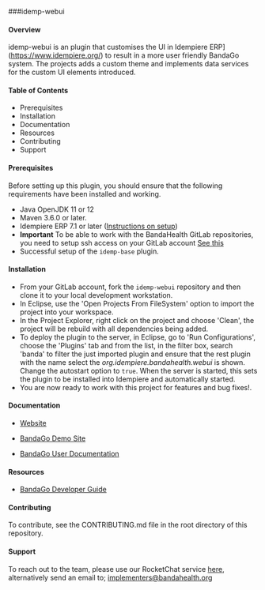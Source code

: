 ###idemp-webui

#### Overview

idemp-webui is an plugin that customises the UI in Idempiere ERP](https://www.idempiere.org/) to result in a more user friendly BandaGo system.
The projects adds a custom theme and implements data services for the custom UI elements introduced.  

#### Table of Contents
* Prerequisites
* Installation
* Documentation
* Resources
* Contributing
* Support

#### Prerequisites
Before setting up this plugin, you should ensure that the following requirements have been installed and working.
* Java OpenJDK 11 or 12 
* Maven 3.6.0 or later.
* Idempiere ERP 7.1 or later ([Instructions on setup](https://wiki.openhmisafrica.org/wiki/bandago/view/Developer%20Guide/Setup%20iDempiere%206.2%20environment/))
* **Important** To be able to work with the BandaHealth GitLab repositories, you need to setup ssh access on your GitLab account [See this](https://docs.gitlab.com/ee/ssh/#options-for-ssh-keys)
* Successful setup of the `idemp-base` plugin.

#### Installation
* From your GitLab account, fork the `idemp-webui` repository and then clone it to your local development workstation.
* In Eclipse, use the 'Open Projects From FileSystem' option to import the project into your workspace.
* In the Project Explorer, right click on the project and choose 'Clean', the project will be rebuild with all dependencies being added.
* To deploy the plugin to the server, in Eclipse, go to 'Run Configurations', choose the 'Plugins' tab and from the list, in the filter box, search 'banda' to filter the just imported plugin and ensure that the rest plugin with the name select the *org.idempiere.bandahealth.webui* is shown. Change the autostart option to `true`. When the server is started, this sets the plugin to be installed into Idempiere and automatically started. 
* You are now ready to work with this project for features and bug fixes!.

#### Documentation

- [Website](http://bandahealth.org)
  
- [BandaGo Demo Site](http://erp.bandahealth.org)

- [BandaGo User Documentation](https://wiki.openhmisafrica.org/wiki/bandago/view/Main/) 


#### Resources
* [BandaGo Developer Guide](https://wiki.openhmisafrica.org/wiki/bandago/view/Developer%20Guide/)

#### Contributing
To contribute, see the CONTRIBUTING.md file in the root directory of this repository.

#### Support
To reach out to the team, please use our RocketChat service [here](https://chat.openhmisafrica.org/home), alternatively 
send an email to; implementers@bandahealth.org



